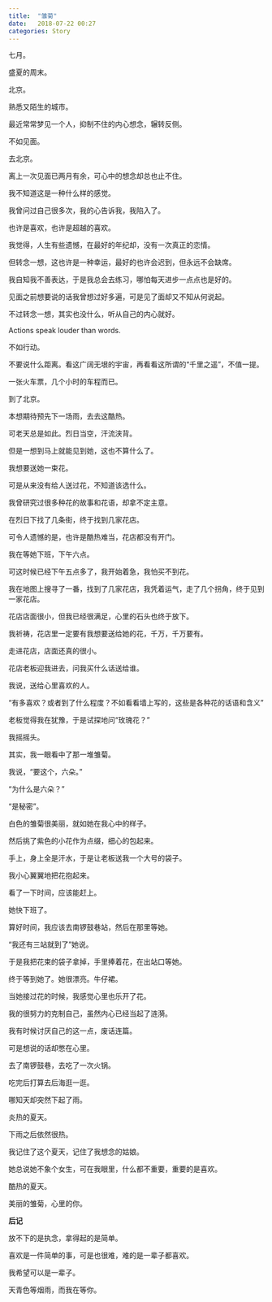 ```yaml
---
title:  "雏菊"
date:   2018-07-22 00:27
categories: Story
---
```


七月。

盛夏的周末。

北京。

熟悉又陌生的城市。

最近常常梦见一个人，抑制不住的内心想念，辗转反侧。

不如见面。

去北京。

<!-- more -->

离上一次见面已两月有余，可心中的想念却总也止不住。

我不知道这是一种什么样的感觉。

我曾问过自己很多次，我的心告诉我，我陷入了。

也许是喜欢，也许是超越的喜欢。

我觉得，人生有些遗憾，在最好的年纪却，没有一次真正的恋情。

但转念一想，这也许是一种幸运，最好的也许会迟到，但永远不会缺席。


我自知我不善表达，于是我总会去练习，哪怕每天进步一点点也是好的。

见面之前想要说的话我曾想过好多遍，可是见了面却又不知从何说起。

不过转念一想，其实也没什么，听从自己的内心就好。

Actions speak louder than words.

不如行动。


不要说什么距离。看这广阔无垠的宇宙，再看看这所谓的“千里之遥”，不值一提。

一张火车票，几个小时的车程而已。

到了北京。

本想期待预先下一场雨，去去这酷热。

可老天总是如此。烈日当空，汗流浃背。

但是一想到马上就能见到她，这也不算什么了。


我想要送她一束花。

可是从来没有给人送过花，不知道该选什么。

我曾研究过很多种花的故事和花语，却拿不定主意。

在烈日下找了几条街，终于找到几家花店。

可令人遗憾的是，也许是酷热难当，花店都没有开门。

我在等她下班，下午六点。

可这时候已经下午五点多了，我开始着急，我怕买不到花。


我在地图上搜寻了一番，找到了几家花店，我凭着运气，走了几个拐角，终于见到一家花店。

花店店面很小，但我已经很满足，心里的石头也终于放下。

我祈祷，花店里一定要有我想要送给她的花，千万，千万要有。


走进花店，店面还真的很小。

花店老板迎我进去，问我买什么话送给谁。

我说，送给心里喜欢的人。

“有多喜欢？或者到了什么程度？不如看看墙上写的，这些是各种花的话语和含义”

老板觉得我在犹豫，于是试探地问“玫瑰花？”

我摇摇头。

其实，我一眼看中了那一堆雏菊。

我说，“要这个，六朵。”

“为什么是六朵？”

“是秘密”。

白色的雏菊很美丽，就如她在我心中的样子。

然后挑了紫色的小花作为点缀，细心的包起来。


手上，身上全是汗水，于是让老板送我一个大号的袋子。

我小心翼翼地把花抱起来。

看了一下时间，应该能赶上。

她快下班了。

算好时间，我应该去南锣鼓巷站，然后在那里等她。


“我还有三站就到了”她说。

于是我把花束的袋子拿掉，手里捧着花，在出站口等她。

终于等到她了。她很漂亮。牛仔裙。

当她接过花的时候，我感觉心里也乐开了花。

我的很努力的克制自己，虽然内心已经当起了涟漪。


我有时候讨厌自己的这一点，废话连篇。

可是想说的话却憋在心里。


去了南锣鼓巷，去吃了一次火锅。

吃完后打算去后海逛一逛。

哪知天却突然下起了雨。


炎热的夏天。

下雨之后依然很热。

我记住了这个夏天，记住了我想念的姑娘。

她总说她不象个女生，可在我眼里，什么都不重要，重要的是喜欢。


酷热的夏天。

美丽的雏菊，心里的你。


**后记**

放不下的是执念，拿得起的是简单。

喜欢是一件简单的事，可是也很难，难的是一辈子都喜欢。

我希望可以是一辈子。

天青色等烟雨，而我在等你。
